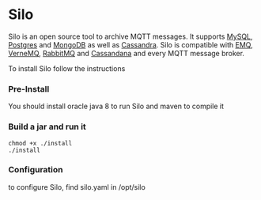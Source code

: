 # Silo
Silo is an open source tool to archive MQTT messages. It supports [MySQL](https://www.mysql.com), [Postgres](https://www.postgresql.org) and [MongoDB](https://www.mongodb.com) as well as [Cassandra](http://cassandra.apache.org). Silo is compatible with [EMQ](https://www.emqx.io), [VerneMQ](https://vernemq.com), [RabbitMQ](https://www.rabbitmq.com) and [Cassandana](https://github.com/mtsoleimani/cassandana) and every MQTT message broker.

To install Silo follow the instructions


### Pre-Install ###
You should install oracle java 8 to run Silo and maven to compile it

### Build a jar and run it ###
    chmod +x ./install
	./install



### Configuration ###
to configure Silo, find silo.yaml in /opt/silo
